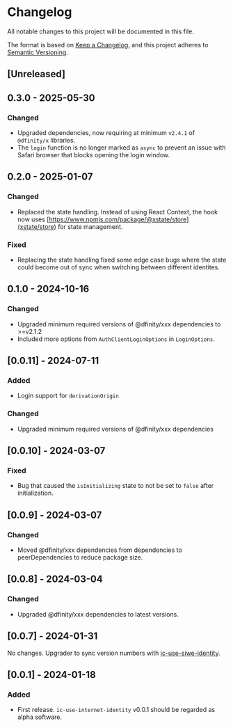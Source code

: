 # Changelog

All notable changes to this project will be documented in this file.

The format is based on [Keep a Changelog](https://keepachangelog.com/en/1.0.0/),
and this project adheres to [Semantic Versioning](https://semver.org/spec/v2.0.0.html).

## [Unreleased]


## 0.3.0 - 2025-05-30

### Changed

- Upgraded dependencies, now requiring at minimum `v2.4.1` of `@dfinity/x` libraries.
- The `login` function is no longer marked as `async` to prevent an issue with Safari browser that blocks opening the login window.

## 0.2.0 - 2025-01-07

### Changed

- Replaced the state handling. Instead of using React Context, the hook now uses [https://www.npmjs.com/package/@xstate/store](xstate/store) for state management.

### Fixed

- Replacing the state handling fixed some edge case bugs where the state could become out of sync when switching between different identites.

## 0.1.0 - 2024-10-16

### Changed

- Upgraded minimum required versions of @dfinity/xxx dependencies to >=v2.1.2
- Included more options from `AuthClientLoginOptions` in `LoginOptions`.

## [0.0.11] - 2024-07-11

### Added

- Login support for `derivationOrigin`

### Changed

- Upgraded minimum required versions of @dfinity/xxx dependencies

## [0.0.10] - 2024-03-07

### Fixed

- Bug that caused the `isInitializing` state to not be set to `false` after initialization.

## [0.0.9] - 2024-03-07

### Changed

- Moved @dfinity/xxx dependencies from dependencies to peerDependencies to reduce package size.

## [0.0.8] - 2024-03-04

### Changed

- Upgraded @dfinity/xxx dependencies to latest versions.

## [0.0.7] - 2024-01-31

No changes. Upgrader to sync version numbers with [ic-use-siwe-identity](https://github.com/kristoferlund/ic-siwe/tree/main/packages/ic-use-siwe-identity).

## [0.0.1] - 2024-01-18

### Added

- First release. `ic-use-internet-identity` v0.0.1 should be regarded as alpha software.

